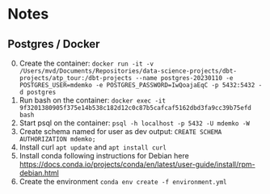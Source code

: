 # Notes

## Postgres / Docker

0. Create the container: `docker run -it -v /Users/mvd/Documents/Repositories/data-science-projects/dbt-projects/atp_tour:/dbt-projects --name postgres-20230110 -e POSTGRES_USER=mdemko -e POSTGRES_PASSWORD=IwQoajaEqC -p 5432:5432 -d postgres`
0. Run bash on the container: `docker exec -it 9f3201380905f375e14b538c182d12c0c87b5cafcaf5162dbd3fa9cc39b75efd bash`
0. Start psql on the container: `psql -h localhost -p 5432 -U mdemko -W`
0. Create schema named for user as dev output: `CREATE SCHEMA AUTHORIZATION mdemko;`
0. Install curl `apt update` and `apt install curl`
0. Install conda following instructions for Debian here https://docs.conda.io/projects/conda/en/latest/user-guide/install/rpm-debian.html
0. Create the environment `conda env create -f environment.yml`
